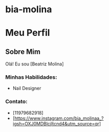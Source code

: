 # bia-molina
# Meu Perfil

## Sobre Mim
Olá! Eu sou [Beatriz Molina]

### Minhas Habilidades:
- Nail Designer 

### Contato:
- [11979682918]
- [https://www.instagram.com/bia_molinaa_?igsh=OXJ0MDBlcjltcnd4&utm_source=qr]
